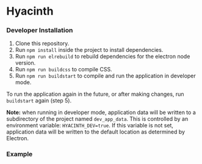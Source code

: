 # Hyacinth

### Developer Installation

1) Clone this repository.
2) Run `npm install` inside the project to install dependencies.
3) Run `npm run elrebuild` to rebuild dependencies for the electron node version.
4) Run `npm run buildcss` to compile CSS.
5) Run `npm run buildstart` to compile and run the application in developer mode.

To run the application again in the future, or after making changes, run `buildstart` again (step 5).

**Note:** when running in developer mode, application data will be written to a
subdirectory of the project named `dev_app_data`. This is controlled by
an environment variable: `HYACINTH_DEV=true`. If this variable is not set,
application data will be written to the default location as determined by Electron.

### Example
